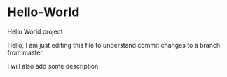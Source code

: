 # Hello-World
Hello World project

Hello, I am just editing this file to understand commit changes to  a branch from master.

I will also add some description
